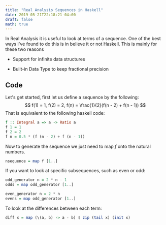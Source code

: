 ```yaml
---
title: "Real Analysis Sequences in Haskell"
date: 2019-05-21T22:18:21-04:00
draft: false
math: true
---
```


In Real Analysis it is useful to look at terms of a sequence. One of the best ways I've found to do this is in believe it or not Haskell. This is mainly for these two reasons

- Support for infinite data structures

- Built-in Data Type to keep fractional precision

## Code

Let's get started, first let us define a sequence by the following:
$$
f(1) = 1, f(2) = 2, f(n) = \frac{1}{2}(f(n - 2) + f(n - 1))
$$
That is equivalent to the following haskell code:

```haskell
f :: Integral a => a -> Ratio a
f 1 = 1
f 2 = 2
f n = 0.5 * (f (n - 2) + f (n - 1))
```

Now to generate the sequence we just need to map $f$ onto the natural numbers.

```haskell
nsequence = map f [1..]
```

If you want to look at specific subsequences, such as even or odd:

```haskell
odd_generator n = 2 * n - 1
odds = map odd_generator [1..]

even_generator n = 2 * n
evens = map odd_generator [1..]
```

To look at the differences between each term:

```haskell
diff x = map (\(a, b) -> a - b) $ zip (tail x) (init x)
```

